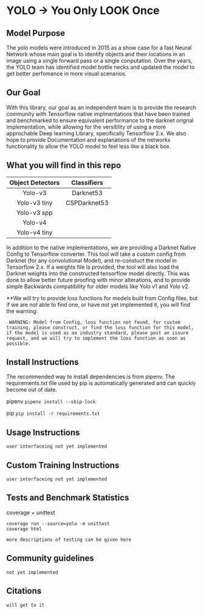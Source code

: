 # YOLO -> You Only LOOK Once

## Model Purpose
The yolo models were introduced in 2015 as a show case for a fast Neural Network whose main goal is to identify objects and their locations in an image using a single forward pass or a single conputation. Over the years, the YOLO team has identified model bottle necks and updated the model to get better perfomance in more visual scenarios.

## Our Goal
With this library, our goal as an independent team is to provide the research community with Tensorflow native implmentations that have been trained and benchmarked to ensure equivalent performance to the darknet orignal implementation, while allowing for the versitility of using a more approchable Deep learning Library, specifically Tensorflow 2.x. We also hope to provide Documentation and explanations of the networks functionality to allow the YOLO model to feel less like a black box.

## What you will find in this repo

| Object Detectors | Classifiers      |
| :--------------: | :--------------: |
| Yolo-v3          | Darknet53        |
| Yolo-v3 tiny     | CSPDarknet53     |
| Yolo-v3 spp      |
| Yolo-v4          |
| Yolo-v4 tiny     |

In addition to the native implementations, we are providing a Darknet Native Config to Tensorflow converter. This tool will take a custom config from Darknet (for any convolutional Model), and re-constuct the model in Tensorflow 2.x. If a weights file Is provided, the tool will also load the Darknet weights into the constructed tensorflow model directly. This was done to allow better future proofing with minor alterations, and to provide simple Backwards compatibility for older models like Yolo v1 and Yolo v2.

**We will try to provide loss functions for models built from Config files, but if we are not able to find one, or have not yet implemented it, you will find the warning:

``` WARNING: Model from Config, loss function not found, for custom training, please construct, or find the loss function for this model, if the model is used as an industry standard, please post an issure request, and we will try to implement the loss function as soon as possible.```

## Install Instructions

The recommended way to install dependencies is from pipenv. The requirements.txt file used by pip is automatically generated and can quickly become out of date.

pipenv
```pipenv install --skip-lock```

pip
```pip install -r requirements.txt```

## Usage Instructions

```user interfaceing not yet implemented```

## Custom Training Instructions

```user interfaceing not yet implemented```

## Tests and Benchmark Statistics

coverage + unittest
```
coverage run --source=yolo -m unittest
coverage html
```

```more descriptions of testing can be given here```

## Community guidelines

```not yet implemented```

## Citations

```will get to it```
